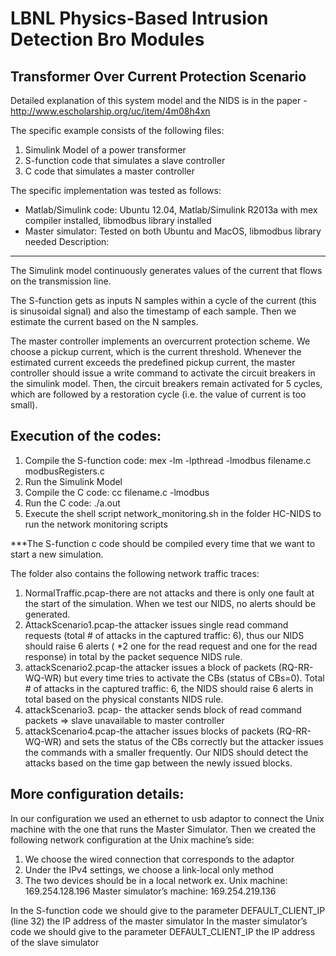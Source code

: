 LBNL Physics-Based Intrusion Detection Bro Modules
==================================================

Transformer Over Current Protection Scenario
--------------------------------------------

Detailed explanation of this system model and the NIDS is in the paper - http://www.escholarship.org/uc/item/4m08h4xn

The specific example consists of the following files:

1. Simulink Model of a power transformer 
2. S-function code that simulates a slave controller
3. C code that simulates a master controller

The specific implementation was tested as follows:
- Matlab/Simulink code: Ubuntu 12.04, Matlab/Simulink R2013a with mex compiler installed, libmodbus library installed
- Master simulator: Tested on both Ubuntu and MacOS, libmodbus library needed
Description:
------------

The Simulink model continuously generates values of the current that flows on the transmission line.

The S-function gets as inputs N samples within a cycle of the current (this is sinusoidal signal) and also the timestamp of each sample. Then we estimate the current based on the N samples.

The master controller implements an overcurrent protection scheme. We choose a pickup current, which is the current threshold. Whenever the estimated current exceeds the predefined pickup current, the master controller should issue a write command to activate the circuit breakers in the simulink model. Then, the circuit breakers remain activated for 5 cycles, which are followed by a restoration cycle (i.e. the value of current is too small).

Execution of the codes:
-----------------------

1. Compile the S-function code: mex -lm -lpthread -lmodbus filename.c modbusRegisters.c
2. Run the Simulink Model
3. Compile the C code: cc filename.c -lmodbus
4. Run the C code: ./a.out
5. Execute the shell script network_monitoring.sh in the folder HC-NIDS to run the network monitoring scripts

***The S-function c code should be compiled every time that we want to start a new simulation.

The folder also contains the following network traffic traces:

1. NormalTraffic.pcap-there are not attacks and there is only one fault at the start of the simulation. When we test our NIDS, no alerts should be generated.
2. AttackScenario1.pcap-the attacker issues single read command requests (total # of attacks in the captured traffic: 6), thus our NIDS should raise 6 alerts ( *2 one for the read request and one for the read response) in total by the packet sequence NIDS rule.
3. attackScenario2.pcap-the attacker issues a block of packets (RQ-RR-WQ-WR) but every time tries to activate the CBs (status of CBs=0). Total # of attacks in the captured traffic: 6, the NIDS should raise 6 alerts in total based on the physical constants NIDS rule.
4. attackScenario3. pcap- the attacker sends block of read command packets => slave unavailable to master controller
5. attackScenario4.pcap-the attacher issues blocks of packets (RQ-RR-WQ-WR) and sets the status of the CBs correctly but the attacker issues the commands with a smaller frequently. Our NIDS should detect the attacks based on the time gap between the newly issued blocks. 

More configuration details:
---------------------------

In our configuration we used an ethernet to usb adaptor to connect the Unix machine with the one that runs the Master Simulator.
Then we created the following network configuration at the Unix machine’s side:
1. We choose the wired connection that corresponds to the adaptor
2. Under the IPv4 settings, we choose a link-local only method
3. The two devices should be in a local network ex.
Unix machine: 169.254.128.196
Master simulator’s machine: 169.254.219.136

In the S-function code we should give to the parameter DEFAULT_CLIENT_IP (line 32) the IP address of the master simulator
In the master simulator’s code we should give to the parameter DEFAULT_CLIENT_IP the IP address of the slave simulator
